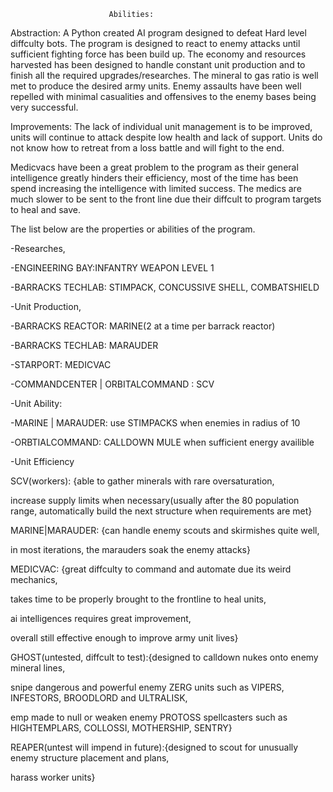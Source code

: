                           Abilities:
Abstraction: A Python created AI program designed to defeat Hard level diffculty bots. The program is designed to react to enemy attacks until sufficient fighting force has been build up. The economy and resources harvested has been designed to handle constant unit production and to finish all the required upgrades/researches. The mineral to gas ratio is well met to produce the desired army units. Enemy assaults have been well repelled with minimal casualities and offensives to the enemy bases being very successful. 

Improvements: The lack of individual unit management is to be improved, units will continue to attack despite low health and lack of support. Units do not know how to retreat from a loss battle and will fight to the end. 

Medicvacs have been a great problem to the program as their general intelligence greatly hinders their efficiency, most of the time has been spend increasing the intelligence with limited success. The medics are much slower to be sent to the front line due their diffcult to program targets to heal and save. 

The list below are the properties or abilities of the program.

-Researches, 

  -ENGINEERING BAY:INFANTRY WEAPON LEVEL 1
  
  -BARRACKS TECHLAB: STIMPACK, CONCUSSIVE SHELL, COMBATSHIELD
  
-Unit Production,

  -BARRACKS REACTOR: MARINE(2 at a time per barrack reactor)
  
  -BARRACKS TECHLAB: MARAUDER
  
  -STARPORT: MEDICVAC
  
  -COMMANDCENTER | ORBITALCOMMAND : SCV
  
-Unit Ability:

  -MARINE | MARAUDER: use STIMPACKS when enemies in radius of 10
  
  -ORBTIALCOMMAND: CALLDOWN MULE when sufficient energy availible
  
-Unit Efficiency

  SCV(workers): {able to gather minerals with rare oversaturation,
  
   increase supply limits when necessary(usually after the 80 population range,
   automatically build the next structure when requirements are met}
                 
  MARINE|MARAUDER: {can handle enemy scouts and skirmishes quite well,
                 
  in most iterations, the marauders soak the enemy attacks}
                 
  MEDICVAC: {great diffculty to command and automate due its weird mechanics,
  
  takes time to be properly brought to the frontline to heal units,
  
  ai intelligences requires great improvement,
  
  overall still effective enough to improve army unit lives}
  
  GHOST(untested, diffcult to test):{designed to calldown nukes onto enemy mineral lines,
  
  snipe dangerous and powerful enemy ZERG units such as VIPERS, INFESTORS, BROODLORD and ULTRALISK,
                  
  emp made to null or weaken enemy PROTOSS spellcasters such as HIGHTEMPLARS, COLLOSSI, MOTHERSHIP, SENTRY}
                  
  REAPER(untest will impend in future):{designed to scout for unusually enemy structure placement and plans,
  
  harass worker units}
              

